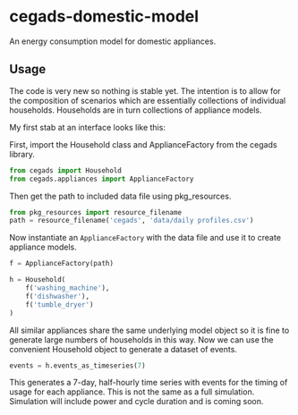 # cegads-domestic-model
An energy consumption model for domestic appliances.

## Usage
The code is very new so nothing is stable yet.
The intention is to allow for the composition of scenarios which are essentially collections of individual households.
Households are in turn collections of appliance models.

My first stab at an interface looks like this:

First, import the Household class and ApplianceFactory from the cegads library.

```python
from cegads import Household
from cegads.appliances import ApplianceFactory
```

Then get the path to included data file using pkg_resources.

```python
from pkg_resources import resource_filename
path = resource_filename('cegads', 'data/daily profiles.csv')
```

Now instantiate an `ApplianceFactory` with the data file and use it to create appliance models.

```python
f = ApplianceFactory(path)

h = Household(
    f('washing_machine'),
    f('dishwasher'),
    f('tumble_dryer')
)
```
All similar appliances share the same underlying model object so it is fine to generate large numbers of households in this way.
Now we can use the convenient Household object to generate a dataset of events.

```python
events = h.events_as_timeseries(7)
```

This generates a 7-day, half-hourly time series with events for the timing of usage for each appliance.
This is not the same as a full simulation. Simulation will include power and cycle duration and is coming soon.
